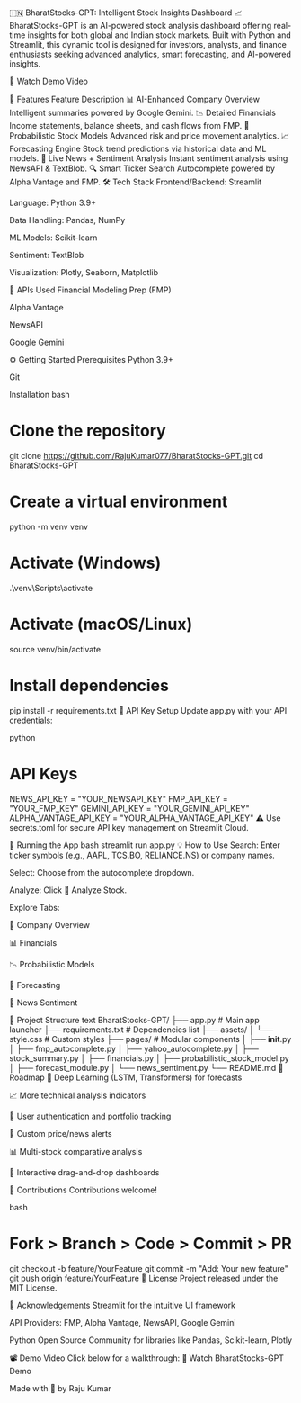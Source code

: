 🇮🇳 BharatStocks-GPT: Intelligent Stock Insights Dashboard 📈
BharatStocks-GPT is an AI-powered stock analysis dashboard offering real-time insights for both global and Indian stock markets. Built with Python and Streamlit, this dynamic tool is designed for investors, analysts, and finance enthusiasts seeking advanced analytics, smart forecasting, and AI-powered insights.

🎥 Watch Demo Video

🌟 Features
Feature	Description
📊 AI-Enhanced Company Overview	Intelligent summaries powered by Google Gemini.
📉 Detailed Financials	Income statements, balance sheets, and cash flows from FMP.
🔮 Probabilistic Stock Models	Advanced risk and price movement analytics.
📈 Forecasting Engine	Stock trend predictions via historical data and ML models.
📰 Live News + Sentiment Analysis	Instant sentiment analysis using NewsAPI & TextBlob.
🔍 Smart Ticker Search	Autocomplete powered by Alpha Vantage and FMP.
🛠️ Tech Stack
Frontend/Backend: Streamlit

Language: Python 3.9+

Data Handling: Pandas, NumPy

ML Models: Scikit-learn

Sentiment: TextBlob

Visualization: Plotly, Seaborn, Matplotlib

📡 APIs Used
Financial Modeling Prep (FMP)

Alpha Vantage

NewsAPI

Google Gemini

⚙️ Getting Started
Prerequisites
Python 3.9+

Git

Installation
bash
# Clone the repository
git clone https://github.com/RajuKumar077/BharatStocks-GPT.git
cd BharatStocks-GPT

# Create a virtual environment
python -m venv venv

# Activate (Windows)
.\\venv\\Scripts\\activate

# Activate (macOS/Linux)
source venv/bin/activate

# Install dependencies
pip install -r requirements.txt
🔑 API Key Setup
Update app.py with your API credentials:

python
# API Keys
NEWS_API_KEY = "YOUR_NEWSAPI_KEY"
FMP_API_KEY = "YOUR_FMP_KEY"
GEMINI_API_KEY = "YOUR_GEMINI_API_KEY"
ALPHA_VANTAGE_API_KEY = "YOUR_ALPHA_VANTAGE_API_KEY"
⚠️ Use secrets.toml for secure API key management on Streamlit Cloud.

🚀 Running the App
bash
streamlit run app.py
💡 How to Use
Search: Enter ticker symbols (e.g., AAPL, TCS.BO, RELIANCE.NS) or company names.

Select: Choose from the autocomplete dropdown.

Analyze: Click 🚀 Analyze Stock.

Explore Tabs:

📄 Company Overview

📊 Financials

📉 Probabilistic Models

🔮 Forecasting

📰 News Sentiment

📁 Project Structure
text
BharatStocks-GPT/
├── app.py                      # Main app launcher
├── requirements.txt            # Dependencies list
├── assets/
│   └── style.css               # Custom styles
├── pages/                      # Modular components
│   ├── __init__.py
│   ├── fmp_autocomplete.py
│   ├── yahoo_autocomplete.py
│   ├── stock_summary.py
│   ├── financials.py
│   ├── probabilistic_stock_model.py
│   ├── forecast_module.py
│   └── news_sentiment.py
└── README.md
🔮 Roadmap
🤖 Deep Learning (LSTM, Transformers) for forecasts

📈 More technical analysis indicators

👤 User authentication and portfolio tracking

🔔 Custom price/news alerts

📊 Multi-stock comparative analysis

📌 Interactive drag-and-drop dashboards

🤝 Contributions
Contributions welcome!

bash
# Fork > Branch > Code > Commit > PR
git checkout -b feature/YourFeature
git commit -m "Add: Your new feature"
git push origin feature/YourFeature
📜 License
Project released under the MIT License.

🙏 Acknowledgements
Streamlit for the intuitive UI framework

API Providers: FMP, Alpha Vantage, NewsAPI, Google Gemini

Python Open Source Community for libraries like Pandas, Scikit-learn, Plotly

📽️ Demo Video
Click below for a walkthrough:
🎥 Watch BharatStocks-GPT Demo

Made with 💼 by Raju Kumar
